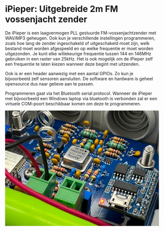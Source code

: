 # iPieper: Uitgebreide 2m FM vossenjacht zender

De iPieper is een laagvermogen PLL gestuurde FM-vossenjachtzender met WAV/MP3 geheugen. Ook kun je
verschillende instellingen programmeren, zoals hoe lang de zender ingeschakeld of uitgeschakeld moet zijn, welk
bestand moet worden afgespeeld en op welke frequentie er moet worden uitgezonden. Je kunt elke willekeurige
frequentie tussen 144 en 146MHz gebruiken in een raster van 25kHz. Het is ook mogelijk om de iPieper zelf een
frequentie te laten kiezen wanneer deze begint met uitzenden.

Ook is er een header aanwezig met een aantal GPIOs. Zo kun je bijvoorbeeld zelf sensoren aansluiten. De software en
hardware is geheel opensource dus naar gelieve aan te passen.

Programmeren gaat via het Bluetooth serial protocol. Wanneer de iPieper met bijvoorbeeld een Windows laptop via
bluetooth is verbonden zal er een virtuele COM-poort beschikbaar komen om deze te programmeren.

![](Kicad/photo.jpg)
